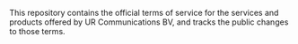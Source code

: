 This repository contains the official terms of service for the services and products offered by UR Communications BV, and tracks the public changes to those terms.
